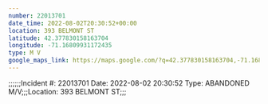 ```yaml
---
number: 22013701
date_time: 2022-08-02T20:30:52+00:00
location: 393 BELMONT ST
latitude: 42.377830158163704
longitude: -71.16809931172435
type: M V
google_maps_link: https://maps.google.com/?q=42.377830158163704,-71.16809931172435
---
```


;;;;;;Incident #: 22013701  Date: 2022-08-02 20:30:52   Type: ABANDONED M/V;;;Location: 393 BELMONT ST;;;
